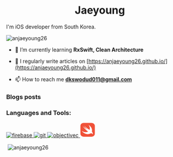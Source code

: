 <h1 align="center">Jaeyoung</h1>
<p aligh="left">I'm iOS developer from South Korea.
<p align="left"> <img src="https://komarev.com/ghpvc/?username=anjaeyoung26&label=Profile%20views&color=0e75b6&style=flat" alt="anjaeyoung26" /> </p>

- 🌱 I’m currently learning **RxSwift, Clean Architecture**

- 📝 I regularly write articles on [https://anjaeyoung26.github.io/](https://anjaeyoung26.github.io/)

- 📫 How to reach me **dkswodud011@gmail.com**

### Blogs posts

<!-- BLOG-POST-LIST:START -->
<!-- BLOG-POST-LIST:END -->

<h3 align="left">Languages and Tools:</h3>
<p align="left"> <a href="https://firebase.google.com/" target="_blank"> <img src="https://www.vectorlogo.zone/logos/firebase/firebase-icon.svg" alt="firebase" width="40" height="40"/> </a> <a href="https://git-scm.com/" target="_blank"> <img src="https://www.vectorlogo.zone/logos/git-scm/git-scm-icon.svg" alt="git" width="40" height="40"/> </a> <a href="https://developer.apple.com/library/archive/documentation/Cocoa/Conceptual/ProgrammingWithObjectiveC/Introduction/Introduction.html" target="_blank"> <img src="https://www.vectorlogo.zone/logos/apple_objectivec/apple_objectivec-icon.svg" alt="objectivec" width="40" height="40"/> </a> <a href="https://developer.apple.com/swift/" target="_blank"> <img src="https://raw.githubusercontent.com/devicons/devicon/master/icons/swift/swift-original.svg" alt="swift" width="40" height="40"/> </a> </p>

<p>&nbsp;<img align="center" src="https://github-readme-stats.vercel.app/api?username=anjaeyoung26&show_icons=true&locale=en" alt="anjaeyoung26" /></p>


